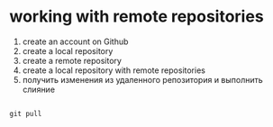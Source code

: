 # working with remote repositories

1. create an account on Github
2. create a local repository
3. create a remote repository
4. create a local repository with remote repositories
5. получить изменения из удаленного репозитория и выполнить слияние

```bach
   
git pull
``` 

